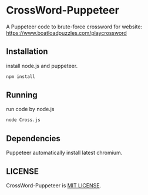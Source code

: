 # CrossWord-Puppeteer

A Puppeteer code to brute-force crossword for website: <https://www.boatloadpuzzles.com/playcrossword>

## Installation

install node.js and puppeteer.
```sh
npm install
```

## Running

run code by node.js
```sh
node Cross.js
```

## Dependencies

Puppeteer automatically install latest chromium.

## LICENSE

CrossWord-Puppeteer is [MIT LICENSE](LICENSE).
